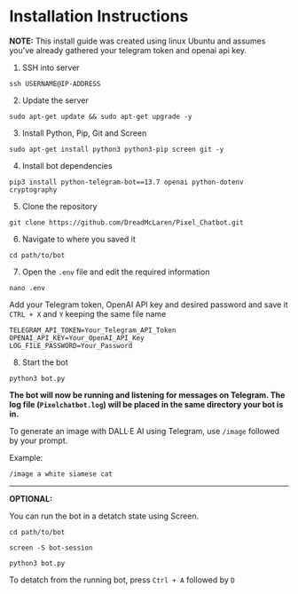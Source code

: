 # Installation Instructions

**NOTE:** This install guide was created using linux Ubuntu and assumes you've already gathered your telegram token and openai api key.

1. SSH into server
```
ssh USERNAME@IP-ADDRESS
```

2. Update the server
```
sudo apt-get update && sudo apt-get upgrade -y
```

3. Install Python, Pip, Git and Screen
```
sudo apt-get install python3 python3-pip screen git -y
```

4. Install bot dependencies
```
pip3 install python-telegram-bot==13.7 openai python-dotenv cryptography
```

5. Clone the repository
```
git clone https://github.com/DreadMcLaren/Pixel_Chatbot.git
```

6. Navigate to where you saved it
```
cd path/to/bot
```

7. Open the ```.env``` file and edit the required information
```
nano .env
```

Add your Telegram token, OpenAI API key and desired password and save it ```CTRL + X``` and ```Y``` keeping the same file name
```
TELEGRAM_API_TOKEN=Your_Telegram_API_Token
OPENAI_API_KEY=Your_OpenAI_API_Key
LOG_FILE_PASSWORD=Your_Password
```

8. Start the bot

```
python3 bot.py
```

**The bot will now be running and listening for messages on Telegram. The log file (```Pixelchatbot.log```) will be placed in the same directory your bot is in.**

To generate an image with DALL·E AI using Telegram, use ```/image``` followed by your prompt.

Example:

```
/image a white siamese cat
```

--------------------------------------------
**OPTIONAL:**

You can run the bot in a detatch state using Screen.

```
cd path/to/bot
```

```
screen -S bot-session
```

```
python3 bot.py
```

To detatch from the running bot, press ```Ctrl + A``` followed by ```D```
